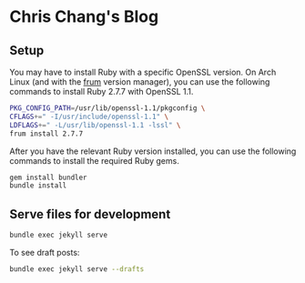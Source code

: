# Chris Chang's Blog

## Setup

You may have to install Ruby with a specific OpenSSL version. On Arch Linux
(and with the [frum](https://github.com/TaKO8Ki/frum) version manager), you
can use the following commands to install Ruby 2.7.7 with OpenSSL 1.1.

```sh
PKG_CONFIG_PATH=/usr/lib/openssl-1.1/pkgconfig \
CFLAGS+=" -I/usr/include/openssl-1.1" \
LDFLAGS+=" -L/usr/lib/openssl-1.1 -lssl" \
frum install 2.7.7
```

After you have the relevant Ruby version installed, you can use the following
commands to install the required Ruby gems.

```sh
gem install bundler
bundle install
```

## Serve files for development

```sh
bundle exec jekyll serve
```

To see draft posts:
```sh
bundle exec jekyll serve --drafts
```
